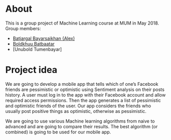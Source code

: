 # About

This is a group project of Machine Learning course at MUM in May 2018. Group members:

+ [Batjargal Bayarsaikhan (Alex)](https://github.com/bbatjargal/)
+ [Boldkhuu Batbaatar](https://github.com/boldkhuu/)
+ [Unubold Tumenbayar]


# Project idea

We are going to develop a mobile app that tells which of one’s Facebook friends are pessimistic or optimistic using Sentiment analysis on their posts history. A user must log in to the app with their Facebook account and allow required access permissions. Then the app generates a list of pessimistic and optimistic friends of the user. Our app considers the friends who usually post positive things as optimistic, otherwise as pessimistic.

We are going to use various Machine learning algorithms from naive to advanced and are going to compare their results. The best algorithm (or combined) is going to be used for our mobile app.




